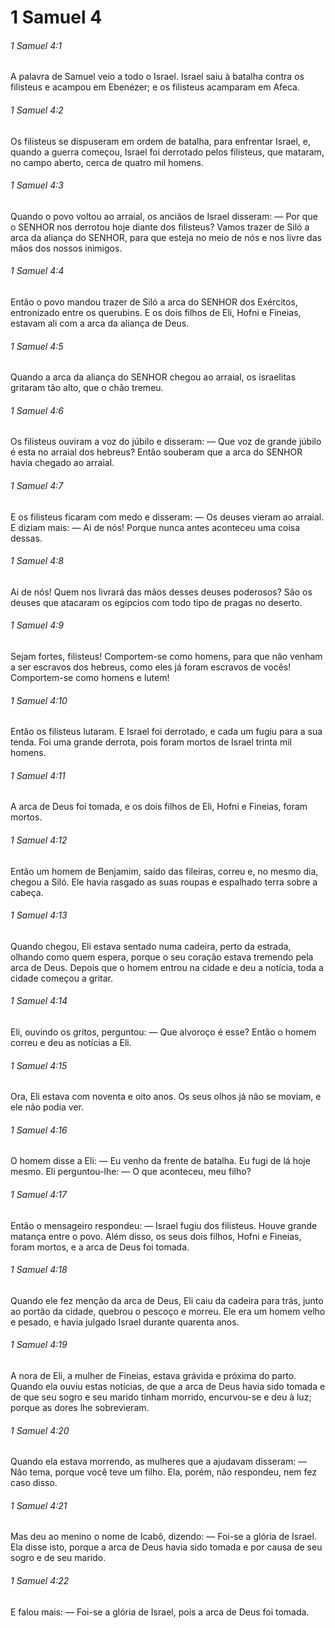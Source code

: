 # 1 Samuel 4

###### 1 Samuel 4:1

A palavra de Samuel veio a todo o Israel. Israel saiu à batalha contra os filisteus e acampou em Ebenézer; e os filisteus acamparam em Afeca.

###### 1 Samuel 4:2

Os filisteus se dispuseram em ordem de batalha, para enfrentar Israel, e, quando a guerra começou, Israel foi derrotado pelos filisteus, que mataram, no campo aberto, cerca de quatro mil homens.

###### 1 Samuel 4:3

Quando o povo voltou ao arraial, os anciãos de Israel disseram: — Por que o SENHOR nos derrotou hoje diante dos filisteus? Vamos trazer de Siló a arca da aliança do SENHOR, para que esteja no meio de nós e nos livre das mãos dos nossos inimigos.

###### 1 Samuel 4:4

Então o povo mandou trazer de Siló a arca do SENHOR dos Exércitos, entronizado entre os querubins. E os dois filhos de Eli, Hofni e Fineias, estavam ali com a arca da aliança de Deus.

###### 1 Samuel 4:5

Quando a arca da aliança do SENHOR chegou ao arraial, os israelitas gritaram tão alto, que o chão tremeu.

###### 1 Samuel 4:6

Os filisteus ouviram a voz do júbilo e disseram: — Que voz de grande júbilo é esta no arraial dos hebreus? Então souberam que a arca do SENHOR havia chegado ao arraial.

###### 1 Samuel 4:7

E os filisteus ficaram com medo e disseram: — Os deuses vieram ao arraial. E diziam mais: — Ai de nós! Porque nunca antes aconteceu uma coisa dessas.

###### 1 Samuel 4:8

Ai de nós! Quem nos livrará das mãos desses deuses poderosos? São os deuses que atacaram os egípcios com todo tipo de pragas no deserto.

###### 1 Samuel 4:9

Sejam fortes, filisteus! Comportem-se como homens, para que não venham a ser escravos dos hebreus, como eles já foram escravos de vocês! Comportem-se como homens e lutem!

###### 1 Samuel 4:10

Então os filisteus lutaram. E Israel foi derrotado, e cada um fugiu para a sua tenda. Foi uma grande derrota, pois foram mortos de Israel trinta mil homens.

###### 1 Samuel 4:11

A arca de Deus foi tomada, e os dois filhos de Eli, Hofni e Fineias, foram mortos.

###### 1 Samuel 4:12

Então um homem de Benjamim, saído das fileiras, correu e, no mesmo dia, chegou a Siló. Ele havia rasgado as suas roupas e espalhado terra sobre a cabeça.

###### 1 Samuel 4:13

Quando chegou, Eli estava sentado numa cadeira, perto da estrada, olhando como quem espera, porque o seu coração estava tremendo pela arca de Deus. Depois que o homem entrou na cidade e deu a notícia, toda a cidade começou a gritar.

###### 1 Samuel 4:14

Eli, ouvindo os gritos, perguntou: — Que alvoroço é esse? Então o homem correu e deu as notícias a Eli.

###### 1 Samuel 4:15

Ora, Eli estava com noventa e oito anos. Os seus olhos já não se moviam, e ele não podia ver.

###### 1 Samuel 4:16

O homem disse a Eli: — Eu venho da frente de batalha. Eu fugi de lá hoje mesmo. Eli perguntou-lhe: — O que aconteceu, meu filho?

###### 1 Samuel 4:17

Então o mensageiro respondeu: — Israel fugiu dos filisteus. Houve grande matança entre o povo. Além disso, os seus dois filhos, Hofni e Fineias, foram mortos, e a arca de Deus foi tomada.

###### 1 Samuel 4:18

Quando ele fez menção da arca de Deus, Eli caiu da cadeira para trás, junto ao portão da cidade, quebrou o pescoço e morreu. Ele era um homem velho e pesado, e havia julgado Israel durante quarenta anos.

###### 1 Samuel 4:19

A nora de Eli, a mulher de Fineias, estava grávida e próxima do parto. Quando ela ouviu estas notícias, de que a arca de Deus havia sido tomada e de que seu sogro e seu marido tinham morrido, encurvou-se e deu à luz; porque as dores lhe sobrevieram.

###### 1 Samuel 4:20

Quando ela estava morrendo, as mulheres que a ajudavam disseram: — Não tema, porque você teve um filho. Ela, porém, não respondeu, nem fez caso disso.

###### 1 Samuel 4:21

Mas deu ao menino o nome de Icabô, dizendo: — Foi-se a glória de Israel. Ela disse isto, porque a arca de Deus havia sido tomada e por causa de seu sogro e de seu marido.

###### 1 Samuel 4:22

E falou mais: — Foi-se a glória de Israel, pois a arca de Deus foi tomada.

